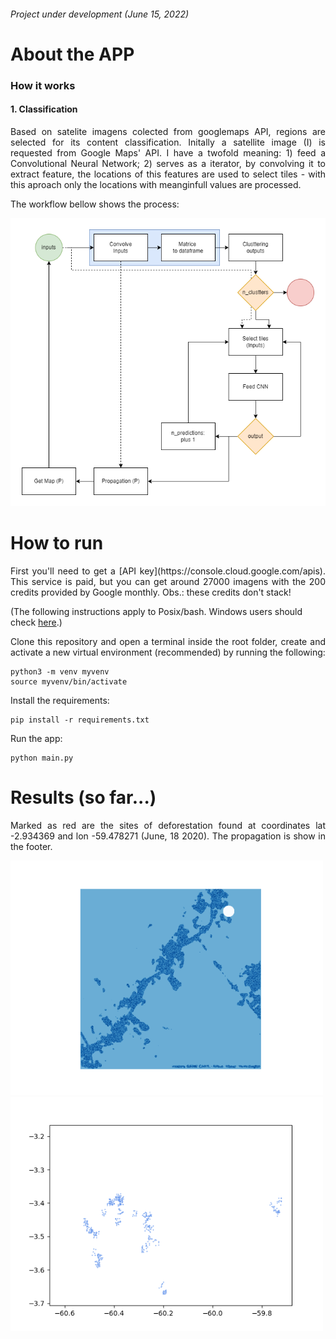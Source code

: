 ###### Project under development (June 15, 2022)

# About the APP
### How it works
#### 1. Classification
<p align="justify">
Based on satelite imagens colected from googlemaps API, regions are selected for its content classification. Initally a satellite image (I) is requested from Google Maps' API. I have a twofold meaning: 1) feed a Convolutional Neural Network; 2) serves as a iterator, by convolving it to extract feature, the locations of this features are used to select tiles - with this aproach only the locations with meanginfull values are processed.
  
The workflow bellow shows the process:
</p>

<p align="center">
  <img src="https://github.com/PedroFrias/amazonian_rainforest_survey/blob/main/images/cnn_deforestation_diagram.png">
</p>


# How to run

<p align="justify">
First you'll need to get a [API key](https://console.cloud.google.com/apis). This service is paid, but you can get around 27000 imagens with the 200 credits provided by Google monthly. Obs.: these credits don't stack!
</p>

(The following instructions apply to Posix/bash. Windows users should check [here](https://docs.python.org/3/library/venv.html).)
<p align="justify">
Clone this repository and open a terminal inside the root folder, create and activate a new virtual environment (recommended) by running the following:
</p>

```
python3 -m venv myvenv
source myvenv/bin/activate
```
Install the requirements:
```
pip install -r requirements.txt
```
Run the app:
```
python main.py
```
# Results (so far...)

<p align="justify">
Marked as red are the sites of deforestation found at coordinates lat -2.934369 and lon -59.478271 (June, 18 2020). 
The propagation is show in the footer.
</p>
<p float="left">
  <img src="https://github.com/PedroFrias/amazonian_rainforest_survey/blob/main/images/cnn_classifying_data.gif" width="500">
  <img src="https://github.com/PedroFrias/amazonian_rainforest_survey/blob/main/images/classified_data.png" width="500">
</p>
